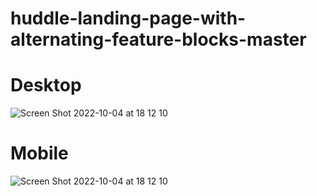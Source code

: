 # huddle-landing-page-with-alternating-feature-blocks-master

# Desktop
![Screen Shot 2022-10-04 at 18 12 10](https://user-images.githubusercontent.com/73247644/193857337-aa3709e9-53d1-416c-997f-b0679651924a.png)

# Mobile
![Screen Shot 2022-10-04 at 18 12 10](https://user-images.githubusercontent.com/73247644/193857378-2bfd1ec5-5f3e-4d97-ab22-6afa80483f55.png)
